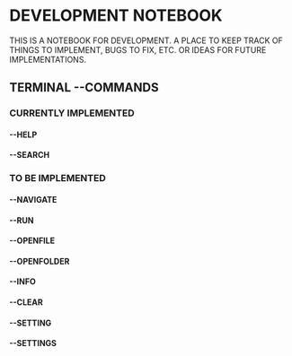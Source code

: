 # DEVELOPMENT NOTEBOOK

THIS IS A NOTEBOOK FOR DEVELOPMENT. A PLACE TO KEEP TRACK OF THINGS TO IMPLEMENT, BUGS TO FIX, ETC. OR IDEAS FOR FUTURE IMPLEMENTATIONS.

## TERMINAL --COMMANDS

### CURRENTLY IMPLEMENTED

#### --HELP
#### --SEARCH

### TO BE IMPLEMENTED

#### --NAVIGATE
#### --RUN
#### --OPENFILE
#### --OPENFOLDER
#### --INFO
#### --CLEAR
#### --SETTING
#### --SETTINGS

